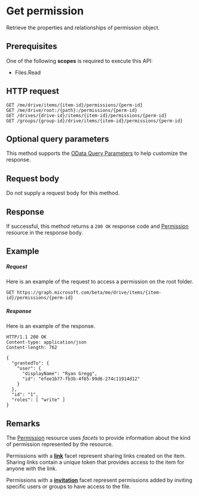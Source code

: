 # Get permission

Retrieve the properties and relationships of permission object.

## Prerequisites
One of the following **scopes** is required to execute this API:

  * Files.Read

## HTTP request

<!-- { "blockType": "ignored" } -->
```http
GET /me/drive/items/{item-id}/permissions/{perm-id}
GET /me/drive/root:/{path}:/permissions/{perm-id}
GET /drives/{drive-id}/items/{item-id}/permissions/{perm-id}
GET /groups/{group-id}/drive/items/{item-id}/permissions/{perm-id}
```
## Optional query parameters
This method supports the [OData Query Parameters](http://graph.microsoft.io/docs/overview/query_parameters) to help customize the response.

## Request body
Do not supply a request body for this method.

## Response
If successful, this method returns a `200 OK` response code and [Permission](../resources/permission.md) resource in the response body.

## Example

##### Request

Here is an example of the request to access a permission on the root folder.

<!-- {
  "blockType": "request",
  "name": "get_permission"
}-->
```http
GET https://graph.microsoft.com/beta/me/drive/items/{item-id}/permissions/{perm-id}
```
##### Response
Here is an example of the response.
<!-- {
  "blockType": "response",
  "truncated": true,
  "@odata.type": "microsoft.graph.permission"
} -->
```http
HTTP/1.1 200 OK
Content-type: application/json
Content-length: 762

{
  "grantedTo": {
    "user": {
      "displayName": "Ryan Gregg",
      "id": "efee1b77-fb3b-4f65-99d6-274c11914d12"
    }
  },
  "id": "1",
  "roles": [ "write" ]
}
```

## Remarks

The [Permission](../resources/permission.md) resource uses _facets_ to provide information about the kind of permission represented by the resource.

Permissions with a [**link**](../resources/sharinglink.md) facet represent sharing links created on the item. 
Sharing links contain a unique token that provides access to the item for anyone with the link.

Permissions with a [**invitation**](../resources/sharinginvitation.md) facet represent permissions added by inviting specific users or groups to have access to the file.

<!-- uuid: 8fcb5dbc-d5aa-4681-8e31-b001d5168d79
2015-10-25 14:57:30 UTC -->
<!-- {
  "type": "#page.annotation",
  "description": "Get permission",
  "keywords": "",
  "section": "documentation",
  "tocPath": "OneDrive/Item/Get permission"
}-->
